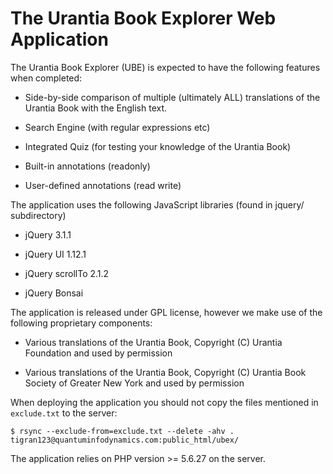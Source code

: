 # The Urantia Book Explorer Web Application

The Urantia Book Explorer (UBE) is expected to have the following features when completed:

* Side-by-side comparison of multiple (ultimately ALL) translations of the Urantia Book with the English text.

* Search Engine (with regular expressions etc)

* Integrated Quiz (for testing your knowledge of the Urantia Book)

* Built-in annotations (readonly)

* User-defined annotations (read write)

The application uses the following JavaScript libraries (found in jquery/ subdirectory)

* jQuery 3.1.1

* jQuery UI 1.12.1

* jQuery scrollTo 2.1.2

* jQuery Bonsai

The application is released under GPL license, however we make use of the following proprietary components:

* Various translations of the Urantia Book, Copyright (C) Urantia Foundation and used by permission

* Various translations of the Urantia Book, Copyright (C) Urantia Book Society of Greater New York and used by permission

When deploying the application you should not copy the files mentioned in `exclude.txt` to the server:

```
$ rsync --exclude-from=exclude.txt --delete -ahv . tigran123@quantuminfodynamics.com:public_html/ubex/
```

The application relies on PHP version >= 5.6.27 on the server.

